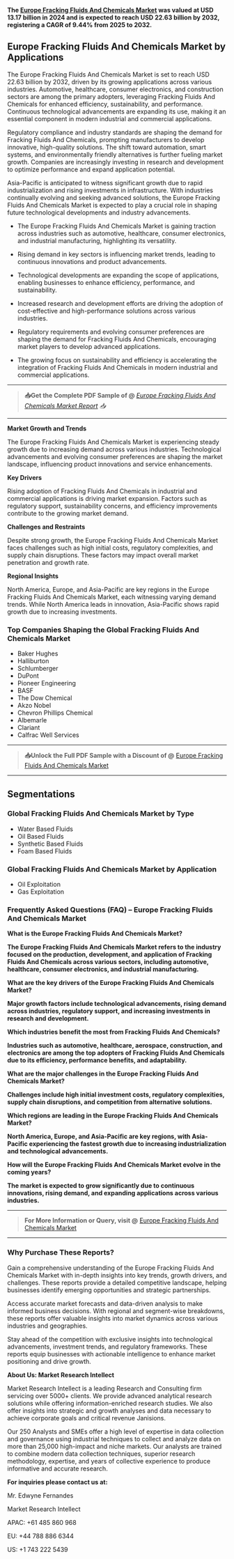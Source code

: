<p><strong>The <a href="https://www.marketresearchintellect.com/download-sample/?rid=964266&amp;utm_source=Pulse-April-Europe&amp;utm_medium=852">Europe Fracking Fluids And Chemicals Market</a> was valued at USD 13.17 billion in 2024 and is expected to reach USD 22.63 billion by 2032, registering a CAGR of 9.44% from 2025 to 2032.</strong></p><h2>Europe Fracking Fluids And Chemicals Market by Applications&nbsp;</h2><p><p>The Europe Fracking Fluids And Chemicals Market is set to reach USD 22.63 billion by 2032, driven by its growing applications across various industries. Automotive, healthcare, consumer electronics, and construction sectors are among the primary adopters, leveraging Fracking Fluids And Chemicals for enhanced efficiency, sustainability, and performance. Continuous technological advancements are expanding its use, making it an essential component in modern industrial and commercial applications.</p><p>Regulatory compliance and industry standards are shaping the demand for Fracking Fluids And Chemicals, prompting manufacturers to develop innovative, high-quality solutions. The shift toward automation, smart systems, and environmentally friendly alternatives is further fueling market growth. Companies are increasingly investing in research and development to optimize performance and expand application potential.</p><p>Asia-Pacific is anticipated to witness significant growth due to rapid industrialization and rising investments in infrastructure. With industries continually evolving and seeking advanced solutions, the Europe Fracking Fluids And Chemicals Market is expected to play a crucial role in shaping future technological developments and industry advancements.</p></p><ul><li><p>The Europe Fracking Fluids And Chemicals Market is gaining traction across industries such as automotive, healthcare, consumer electronics, and industrial manufacturing, highlighting its versatility.</p></li><li><p>Rising demand in key sectors is influencing market trends, leading to continuous innovations and product advancements.</p></li><li><p>Technological developments are expanding the scope of applications, enabling businesses to enhance efficiency, performance, and sustainability.</p></li><li><p>Increased research and development efforts are driving the adoption of cost-effective and high-performance solutions across various industries.</p></li><li><p>Regulatory requirements and evolving consumer preferences are shaping the demand for Fracking Fluids And Chemicals, encouraging market players to develop advanced applications.</p></li><li><p>The growing focus on sustainability and efficiency is accelerating the integration of Fracking Fluids And Chemicals in modern industrial and commercial applications.</p></li></ul><hr /><blockquote><p><strong><span class="font-[700]">📥Get the Complete PDF Sample of @ </span></strong><em><span class="font-[700]"><a href="https://www.marketresearchintellect.com/download-sample/?rid=964266&amp;utm_source=Pulse-April-Europe&amp;utm_medium=852" target="_blank" data-tracking-control-name="article-ssr-frontend-pulse_little-text-block" data-tracking-will-navigate="" data-test-link="">Europe Fracking Fluids And Chemicals Market Report</a>&nbsp;📥</span></em></p></blockquote><hr /><p class="" data-start="77" data-end="360"><strong data-start="77" data-end="105">Market Growth and Trends</strong></p><p class="" data-start="77" data-end="360">The Europe Fracking Fluids And Chemicals Market is experiencing steady growth due to increasing demand across various industries. Technological advancements and evolving consumer preferences are shaping the market landscape, influencing product innovations and service enhancements.</p><p class="" data-start="362" data-end="606"><strong data-start="362" data-end="377">Key Drivers</strong></p><p class="" data-start="362" data-end="606">Rising adoption of Fracking Fluids And Chemicals in industrial and commercial applications is driving market expansion. Factors such as regulatory support, sustainability concerns, and efficiency improvements contribute to the growing market demand.</p><p class="" data-start="608" data-end="849"><strong data-start="608" data-end="637">Challenges and Restraints</strong></p><p class="" data-start="608" data-end="849">Despite strong growth, the Europe Fracking Fluids And Chemicals Market faces challenges such as high initial costs, regulatory complexities, and supply chain disruptions. These factors may impact overall market penetration and growth rate.</p><p class="" data-start="851" data-end="1095"><strong data-start="851" data-end="872">Regional Insights</strong></p><p class="" data-start="851" data-end="1095">North America, Europe, and Asia-Pacific are key regions in the Europe Fracking Fluids And Chemicals Market, each witnessing varying demand trends. While North America leads in innovation, Asia-Pacific shows rapid growth due to increasing investments.</p><p><h3>Top Companies Shaping the Global Fracking Fluids And Chemicals Market </h3><ul><li>Baker Hughes</li><li>Halliburton</li><li>Schlumberger</li><li>DuPont</li><li>Pioneer Engineering</li><li>BASF</li><li>The Dow Chemical</li><li>Akzo Nobel</li><li>Chevron Phillips Chemical</li><li>Albemarle</li><li>Clariant</li><li>Calfrac Well Services</li></ul></p><hr /><blockquote><p><strong>📥Unlock the Full PDF Sample with a Discount of @</strong> <a href="https://www.marketresearchintellect.com/ask-for-discount/?rid=964266&amp;utm_source=Pulse-April-Europe&amp;utm_medium=852">Europe Fracking Fluids And Chemicals Market</a></p></blockquote><hr /><p><h2>Segmentations</h2><h3>Global Fracking Fluids And Chemicals Market by Type</h3><ul><li>Water Based Fluids</li><li>Oil Based Fluids</li><li>Synthetic Based Fluids</li><li>Foam Based Fluids</li></ul><h3>Global Fracking Fluids And Chemicals Market by Application</h3><ul><li>Oil Exploitation</li><li>Gas Exploitation</li></ul></p><h3><strong>Frequently Asked Questions (FAQ) &ndash; Europe Fracking Fluids And Chemicals Market</strong></h3><p><strong>What is the Europe Fracking Fluids And Chemicals Market?</strong></p><p><strong>The Europe Fracking Fluids And Chemicals Market refers to the industry focused on the production, development, and application of Fracking Fluids And Chemicals across various sectors, including automotive, healthcare, consumer electronics, and industrial manufacturing.</strong></p><p><strong>What are the key drivers of the Europe Fracking Fluids And Chemicals Market?</strong></p><p><strong>Major growth factors include technological advancements, rising demand across industries, regulatory support, and increasing investments in research and development.</strong></p><p><strong>Which industries benefit the most from Fracking Fluids And Chemicals?</strong></p><p><strong>Industries such as automotive, healthcare, aerospace, construction, and electronics are among the top adopters of Fracking Fluids And Chemicals due to its efficiency, performance benefits, and adaptability.</strong></p><p><strong>What are the major challenges in the Europe Fracking Fluids And Chemicals Market?</strong></p><p><strong>Challenges include high initial investment costs, regulatory complexities, supply chain disruptions, and competition from alternative solutions.</strong></p><p><strong>Which regions are leading in the Europe Fracking Fluids And Chemicals Market?</strong></p><p><strong>North America, Europe, and Asia-Pacific are key regions, with Asia-Pacific experiencing the fastest growth due to increasing industrialization and technological advancements.</strong></p><p><strong>How will the Europe Fracking Fluids And Chemicals Market evolve in the coming years?</strong></p><p><strong>The market is expected to grow significantly due to continuous innovations, rising demand, and expanding applications across various industries.</strong></p><hr /><blockquote><p><span class="font-[700]"><strong>For More Information or Query, visit&nbsp;@</strong>&nbsp;</span><span class="font-[700]"><a href="https://www.marketresearchintellect.com/product/global-fracking-fluids-and-chemicals-market/?utm_source=Linkedin&utm_medium=852" target="_blank" data-tracking-control-name="article-ssr-frontend-pulse_little-text-block" data-tracking-will-navigate="" data-test-link="">Europe Fracking Fluids And Chemicals Market</a></span></p></blockquote><hr /><h3><strong data-start="0" data-end="31">Why Purchase These Reports?</strong></h3><p class="" data-start="35" data-end="297">Gain a comprehensive understanding of the Europe Fracking Fluids And Chemicals Market with in-depth insights into key trends, growth drivers, and challenges. These reports provide a detailed competitive landscape, helping businesses identify emerging opportunities and strategic partnerships.</p><p class="" data-start="299" data-end="540">Access accurate market forecasts and data-driven analysis to make informed business decisions. With regional and segment-wise breakdowns, these reports offer valuable insights into market dynamics across various industries and geographies.</p><p class="" data-start="542" data-end="784">Stay ahead of the competition with exclusive insights into technological advancements, investment trends, and regulatory frameworks. These reports equip businesses with actionable intelligence to enhance market positioning and drive growth.</p><p><strong><span class="font-[700]">About Us: Market Research Intellect</span></strong></p><p><span class="">Market Research Intellect is a leading Research and Consulting firm servicing over 5000+ clients. We provide advanced analytical research solutions while offering information-enriched research studies.&nbsp;</span>We also offer insights into strategic and growth analyses and data necessary to achieve corporate goals and critical revenue Janisions.</p><p><span class="">Our 250 Analysts and SMEs offer a high level of expertise in data collection and governance using industrial techniques to collect and analyze data on more than 25,000 high-impact and niche markets. Our analysts are trained to combine modern data collection techniques, superior research methodology, expertise, and years of collective experience to produce informative and accurate research.</span></p><p><strong>For inquiries please contact us at:</strong></p><p>Mr. Edwyne Fernandes</p><p>Market Research Intellect</p><p>APAC: +61 485 860 968</p><p>EU: +44 788 886 6344</p><p>US: +1 743 222 5439</p>